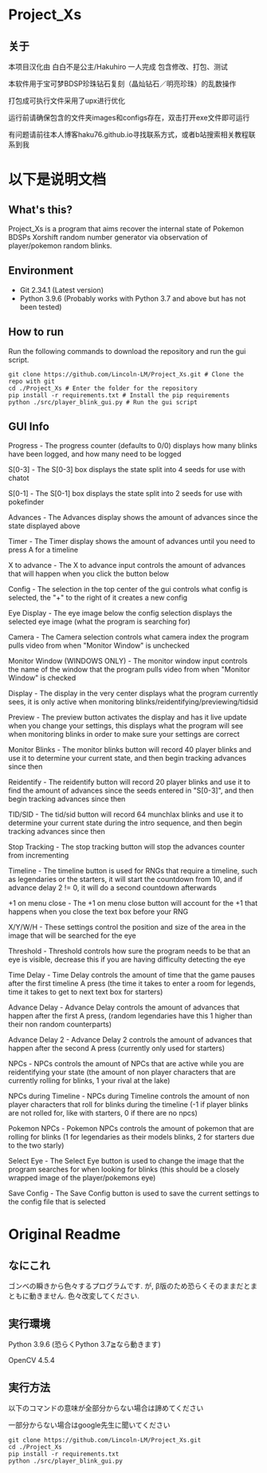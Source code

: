# Project_Xs

## 关于
本项目汉化由 白白不是公主/Hakuhiro 一人完成 包含修改、打包、测试

本软件用于宝可梦BDSP珍珠钻石复刻（晶灿钻石／明亮珍珠）的乱数操作

打包成可执行文件采用了upx进行优化

运行前请确保包含的文件夹images和configs存在，双击打开exe文件即可运行

有问题请前往本人博客haku76.github.io寻找联系方式，或者b站搜索相关教程联系到我

# 以下是说明文档
## What's this?
Project_Xs is a program that aims recover the internal state of Pokemon BDSPs Xorshift random number generator via observation of player/pokemon random blinks.

## Environment
 - Git 2.34.1 (Latest version)
 - Python 3.9.6 (Probably works with Python 3.7 and above but has not been tested)

## How to run
Run the following commands to download the repository and run the gui script.
```
git clone https://github.com/Lincoln-LM/Project_Xs.git # Clone the repo with git
cd ./Project_Xs # Enter the folder for the repository
pip install -r requirements.txt # Install the pip requirements
python ./src/player_blink_gui.py # Run the gui script
```

## GUI Info
Progress - The progress counter (defaults to 0/0) displays how many blinks have been logged, and how many need to be logged

S[0-3] - The S[0-3] box displays the state split into 4 seeds for use with chatot

S[0-1] - The S[0-1] box displays the state split into 2 seeds for use with pokefinder

Advances - The Advances display shows the amount of advances since the state displayed above

Timer - The Timer display shows the amount of advances until you need to press A for a timeline

X to advance - The X to advance input controls the amount of advances that will happen when you click the button below

Config - The selection in the top center of the gui controls what config is selected, the "+" to the right of it creates a new config

Eye Display - The eye image below the config selection displays the selected eye image (what the program is searching for)

Camera - The Camera selection controls what camera index the program pulls video from when "Monitor Window" is unchecked

Monitor Window (WINDOWS ONLY) - The monitor window input controls the name of the window that the program pulls video from when "Monitor Window" is checked

Display - The display in the very center displays what the program currently sees, it is only active when monitoring blinks/reidentifying/previewing/tidsid

Preview - The preview button activates the display and has it live update when you change your settings, this displays what the program will see when monitoring blinks in order to make sure your settings are correct

Monitor Blinks - The monitor blinks button will record 40 player blinks and use it to determine your current state, and then begin tracking advances since then

Reidentify - The reidentify button will record 20 player blinks and use it to find the amount of advances since the seeds entered in "S[0-3]", and then begin tracking advances since then

TID/SID - The tid/sid button will record 64 munchlax blinks and use it to determine your current state during the intro sequence, and then begin tracking advances since then

Stop Tracking - The stop tracking button will stop the advances counter from incrementing

Timeline - The timeline button is used for RNGs that require a timeline, such as legendaries or the starters, it will start the countdown from 10, and if advance delay 2 != 0, it will do a second countdown afterwards

+1 on menu close - The +1 on menu close button will account for the +1 that happens when you close the text box before your RNG

X/Y/W/H - These settings control the position and size of the area in the image that will be searched for the eye

Threshold - Threshold controls how sure the program needs to be that an eye is visible, decrease this if you are having difficulty detecting the eye

Time Delay - Time Delay controls the amount of time that the game pauses after the first timeline A press (the time it takes to enter a room for legends, time it takes to get to next text box for starters)

Advance Delay - Advance Delay controls the amount of advances that happen after the first A press, (random legendaries have this 1 higher than their non random counterparts)

Advance Delay 2 - Advance Delay 2 controls the amount of advances that happen after the second A press (currently only used for starters)

NPCs - NPCs controls the amount of NPCs that are active while you are reidentifying your state (the amount of non player characters that are currently rolling for blinks, 1 your rival at the lake)

NPCs during Timeline - NPCs during Timeline controls the amount of non player characters that roll for blinks during the timeline (-1 if player blinks are not rolled for, like with starters, 0 if there are no npcs)

Pokemon NPCs - Pokemon NPCs controls the amount of pokemon that are rolling for blinks (1 for legendaries as their models blinks, 2 for starters due to the two starly)

Select Eye - The Select Eye button is used to change the image that the program searches for when looking for blinks (this should be a closely wrapped image of the player/pokemons eye)

Save Config - The Save Config button is used to save the current settings to the config file that is selected

# Original Readme
## なにこれ
ゴンベの瞬きから色々するプログラムです.
が, β版のため恐らくそのままだとまともに動きません. 色々改変してください.

## 実行環境
Python 3.9.6 (恐らくPython 3.7≧なら動きます)

OpenCV 4.5.4

## 実行方法
以下のコマンドの意味が全部分からない場合は諦めてください

一部分からない場合はgoogle先生に聞いてください
```
git clone https://github.com/Lincoln-LM/Project_Xs.git
cd ./Project_Xs
pip install -r requirements.txt
python ./src/player_blink_gui.py
```

